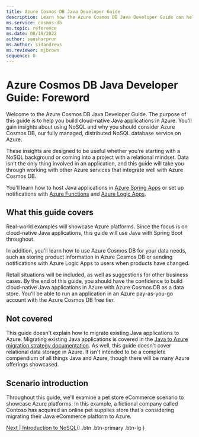 ```yaml
---
title: Azure Cosmos DB Java Developer Guide
description: Learn how the Azure Cosmos DB Java Developer Guide can help you bring cloud-native Java applications to Azure.
ms.service: cosmos-db
ms.topic: reference
ms.date: 08/19/2022
author: seesharprun
ms.author: sidandrews
ms.reviewer: mjbrown
sequence: 0
---
```


# Azure Cosmos DB Java Developer Guide: Foreword

Welcome to the Azure Cosmos DB Java Developer Guide. The purpose of this guide is to help you build cloud-native Java applications in Azure. You'll gain insights about using NoSQL and why you should consider Azure Cosmos DB, our fully managed, distributed NoSQL database service on Azure.

These insights are designed to be useful whether you're starting with a NoSQL background or coming into a project with a relational mindset. Data isn't the only thing involved in an application, and this guide will take you through working with other Azure services that integrate well with Azure Cosmos DB.

You'll learn how to host Java applications in [Azure Spring Apps](https://azure.microsoft.com/services/spring-apps/) or set up notifications with [Azure Functions](https://azure.microsoft.com/services/functions/) and [Azure Logic Apps](https://azure.microsoft.com/services/logic-apps/).

## What this guide covers

Real-world examples will showcase Azure platforms. Since the focus is on cloud-native Java applications, this guide will use Java with Spring Boot throughout.

In addition, you'll learn how to use Azure Cosmos DB for your data needs, such as storing product information in Azure Cosmos DB or sending notifications with Azure Logic Apps to users when products have changed.

Retail situations will be included, as well as suggestions for other business cases. By the end of this guide, you should have the confidence to build cloud-native Java applications in Azure with Azure Cosmos DB as a data store. You'll be able to run an application in an Azure pay-as-you-go account with the Azure Cosmos DB free tier.

## Not covered

This guide doesn't explain how to migrate existing Java applications to Azure. Migrating existing Java applications is covered in the [Java to Azure migration strategy documentation](/azure/developer/java/migration/). As well, this guide doesn't cover relational data storage in Azure. It isn't intended to be a complete compendium of all things Java and Azure, though there will be many Azure offerings showcased.

## Scenario introduction

Throughout this guide, we'll examine a pet store eCommerce scenario to showcase Azure platforms. In this example, a fictional company called Contoso has acquired an online pet supplies store that's considering migrating their Java eCommerce platform to Azure.

[Next &#124; Introduction to NoSQL](intro-nosql.md){: .btn .btn-primary .btn-lg }
